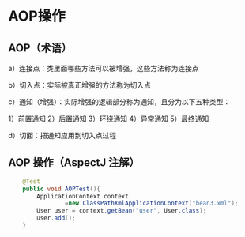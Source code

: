 # AOP操作
## AOP（术语）
a）连接点：类里面哪些方法可以被增强，这些方法称为连接点

b）切入点：实际被真正增强的方法称为切入点

c）通知（增强）：实际增强的逻辑部分称为通知，且分为以下五种类型：

1）前置通知 2）后置通知 3）环绕通知 4）异常通知 5）最终通知

d）切面：把通知应用到切入点过程
## AOP 操作（AspectJ 注解）
```java
    @Test
    public void AOPTest(){
        ApplicationContext context
                =new ClassPathXmlApplicationContext("bean3.xml");
        User user = context.getBean("user", User.class);
        user.add();
    }
```
    
